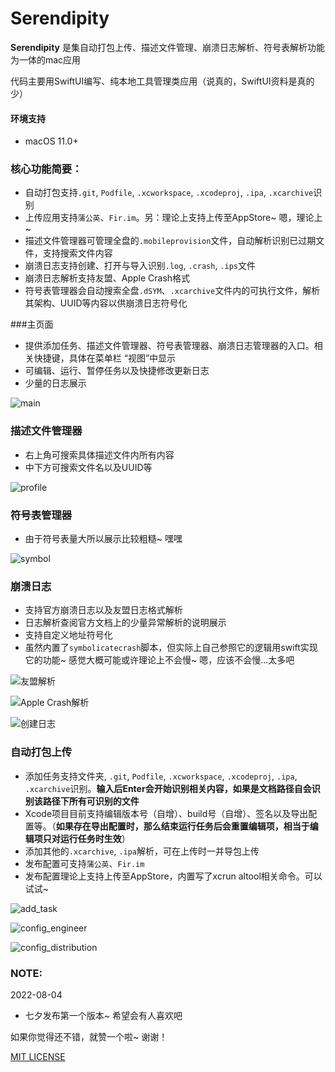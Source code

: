 # Serendipity
**Serendipity** 是集自动打包上传、描述文件管理、崩溃日志解析、符号表解析功能为一体的mac应用

代码主要用SwiftUI编写、纯本地工具管理类应用（说真的，SwiftUI资料是真的少）



#### 环境支持

- macOS 11.0+



### 核心功能简要：

- 自动打包支持`.git`, `Podfile`, `.xcworkspace`, `.xcodeproj`, `.ipa`, `.xcarchive`识别
- 上传应用支持`蒲公英`、`Fir.im`。另：理论上支持上传至AppStore~ 嗯，理论上~
- 描述文件管理器可管理全盘的`.mobileprovision`文件，自动解析识别已过期文件，支持搜索文件内容
- 崩溃日志支持创建、打开与导入识别`.log`, `.crash`, `.ips`文件
- 崩溃日志解析支持友盟、Apple Crash格式
- 符号表管理器会自动搜索全盘`.dSYM`、`.xcarchive`文件内的可执行文件，解析其架构、UUID等内容以供崩溃日志符号化



###主页面

- 提供添加任务、描述文件管理器、符号表管理器、崩溃日志管理器的入口。相关快捷键，具体在菜单栏 “视图”中显示
- 可编辑、运行、暂停任务以及快捷修改更新日志
- 少量的日志展示

![main](Capture/main.jpg)



### 描述文件管理器

- 右上角可搜索具体描述文件内所有内容
- 中下方可搜索文件名以及UUID等

![profile](Capture/profile.jpg)



### 符号表管理器

- 由于符号表量大所以展示比较粗糙~ 嘿嘿

![symbol](Capture/symbol.jpg)



### 崩溃日志

- 支持官方崩溃日志以及友盟日志格式解析
- 日志解析查阅官方文档上的少量异常解析的说明展示
- 支持自定义地址符号化
- 虽然内置了`symbolicatecrash`脚本，但实际上自己参照它的逻辑用swift实现它的功能~ 感觉大概可能或许理论上不会慢~ 嗯，应该不会慢...太多吧

![友盟解析](Capture/crashmanager.jpg)

![Apple Crash解析](Capture/crash_apple.jpg)

![创建日志](Capture/crash_new.jpg)

### 自动打包上传

- 添加任务支持文件夹, `.git`, `Podfile`, `.xcworkspace`, `.xcodeproj`, `.ipa`, `.xcarchive`识别。**输入后Enter会开始识别相关内容，如果是文档路径自会识别该路径下所有可识别的文件**
- Xcode项目目前支持编辑版本号（自增）、build号（自增）、签名以及导出配置等。（**如果存在导出配置时，那么结束运行任务后会重置编辑项，相当于编辑项只对运行任务时生效**）
- 添加其他的`.xcarchive`, `.ipa`解析，可在上传时一并导包上传
- 发布配置可支持`蒲公英`、`Fir.im`
- 发布配置理论上支持上传至AppStore，内置写了xcrun altool相关命令。可以试试~

![add_task](Capture/add_task.jpg)

![config_engineer](Capture/config_engineer.jpg)

![config_distribution](Capture/config_distribution.jpg)

### NOTE:

2022-08-04

- 七夕发布第一个版本~ 希望会有人喜欢吧



如果你觉得还不错，就赞一个啦~ 谢谢！

[MIT LICENSE](LICENSE)
